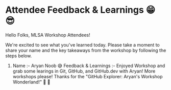 # Attendee Feedback & Learnings 😁 😎 

Hello Folks, MLSA Workshop Attendees!

We're excited to see what you've learned today. Please take a moment to share your name and the key takeaways from the workshop by following the steps below.

1. Name :- Aryan Noob 😅
Feedback & Learnings :- Enjoyed Workshop and grab some learings in Git, GitHub, and GitHub.dev with Aryan! More workshops please! Thanks for the "GitHub Explorer: Aryan's Workshop Wonderland!" 🚀 🙌
